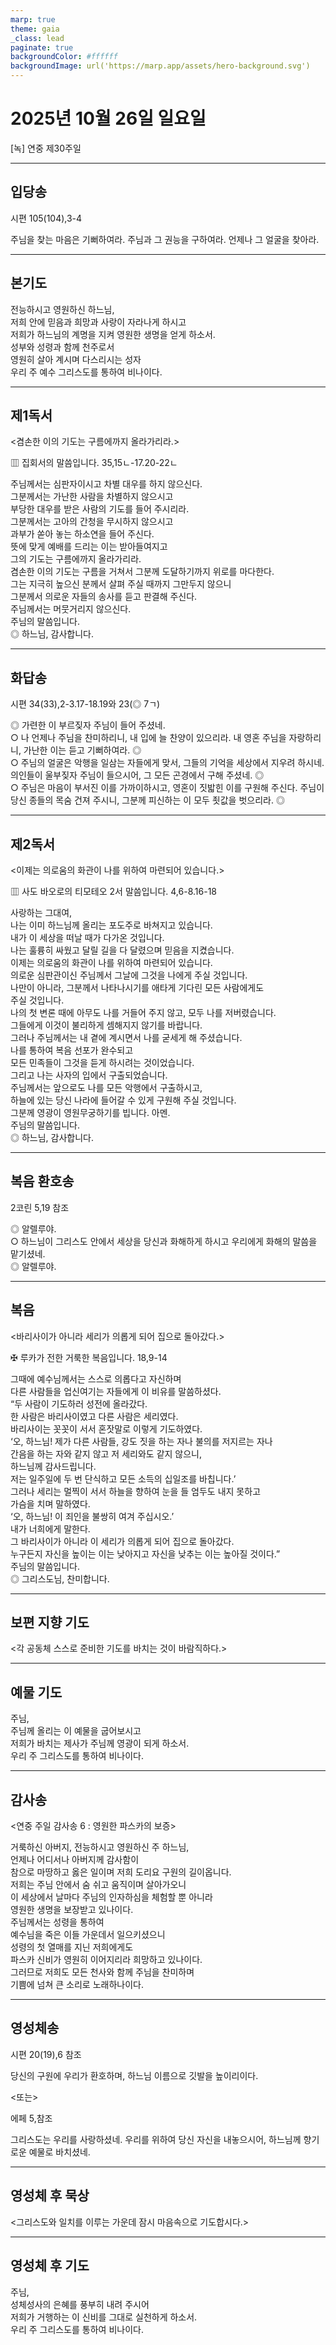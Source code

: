 ```yaml
---
marp: true
theme: gaia
_class: lead
paginate: true
backgroundColor: #ffffff
backgroundImage: url('https://marp.app/assets/hero-background.svg')
---
```


# 2025년 10월 26일 일요일

[녹] 연중 제30주일  




---

## 입당송

시편 105(104),3-4

주님을 찾는 마음은 기뻐하여라. 주님과 그 권능을 구하여라. 언제나 그 얼굴을 찾아라.  
  


---

## 본기도

전능하시고 영원하신 하느님,  
저희 안에 믿음과 희망과 사랑이 자라나게 하시고  
저희가 하느님의 계명을 지켜 영원한 생명을 얻게 하소서.  
성부와 성령과 함께 천주로서  
영원히 살아 계시며 다스리시는 성자  
우리 주 예수 그리스도를 통하여 비나이다.  
  


---

## 제1독서

<겸손한 이의 기도는 구름에까지 올라가리라.>

▥ 집회서의 말씀입니다. 35,15ㄴ-17.20-22ㄴ

주님께서는 심판자이시고 차별 대우를 하지 않으신다.  
그분께서는 가난한 사람을 차별하지 않으시고  
부당한 대우를 받은 사람의 기도를 들어 주시리라.  
그분께서는 고아의 간청을 무시하지 않으시고  
과부가 쏟아 놓는 하소연을 들어 주신다.  
뜻에 맞게 예배를 드리는 이는 받아들여지고  
그의 기도는 구름에까지 올라가리라.  
겸손한 이의 기도는 구름을 거쳐서 그분께 도달하기까지 위로를 마다한다.  
그는 지극히 높으신 분께서 살펴 주실 때까지 그만두지 않으니  
그분께서 의로운 자들의 송사를 듣고 판결해 주신다.  
주님께서는 머뭇거리지 않으신다.  
주님의 말씀입니다.  
◎ 하느님, 감사합니다.  
  


---

## 화답송

시편 34(33),2-3.17-18.19와 23(◎ 7ㄱ)

◎ 가련한 이 부르짖자 주님이 들어 주셨네.  
○ 나 언제나 주님을 찬미하리니, 내 입에 늘 찬양이 있으리라. 내 영혼 주님을 자랑하리니, 가난한 이는 듣고 기뻐하여라. ◎  
○ 주님의 얼굴은 악행을 일삼는 자들에게 맞서, 그들의 기억을 세상에서 지우려 하시네. 의인들이 울부짖자 주님이 들으시어, 그 모든 곤경에서 구해 주셨네. ◎  
○ 주님은 마음이 부서진 이를 가까이하시고, 영혼이 짓밟힌 이를 구원해 주신다. 주님이 당신 종들의 목숨 건져 주시니, 그분께 피신하는 이 모두 죗값을 벗으리라. ◎  
  


---

## 제2독서

<이제는 의로움의 화관이 나를 위하여 마련되어 있습니다.>

▥ 사도 바오로의 티모테오 2서 말씀입니다. 4,6-8.16-18

사랑하는 그대여,  
나는 이미 하느님께 올리는 포도주로 바쳐지고 있습니다.  
내가 이 세상을 떠날 때가 다가온 것입니다.  
나는 훌륭히 싸웠고 달릴 길을 다 달렸으며 믿음을 지켰습니다.  
이제는 의로움의 화관이 나를 위하여 마련되어 있습니다.  
의로운 심판관이신 주님께서 그날에 그것을 나에게 주실 것입니다.  
나만이 아니라, 그분께서 나타나시기를 애타게 기다린 모든 사람에게도  
주실 것입니다.  
나의 첫 변론 때에 아무도 나를 거들어 주지 않고, 모두 나를 저버렸습니다.  
그들에게 이것이 불리하게 셈해지지 않기를 바랍니다.  
그러나 주님께서는 내 곁에 계시면서 나를 굳세게 해 주셨습니다.  
나를 통하여 복음 선포가 완수되고  
모든 민족들이 그것을 듣게 하시려는 것이었습니다.  
그리고 나는 사자의 입에서 구출되었습니다.  
주님께서는 앞으로도 나를 모든 악행에서 구출하시고,  
하늘에 있는 당신 나라에 들어갈 수 있게 구원해 주실 것입니다.  
그분께 영광이 영원무궁하기를 빕니다. 아멘.  
주님의 말씀입니다.  
◎ 하느님, 감사합니다.  
  


---

## 복음 환호송

2코린 5,19 참조

◎ 알렐루야.  
○ 하느님이 그리스도 안에서 세상을 당신과 화해하게 하시고 우리에게 화해의 말씀을 맡기셨네.  
◎ 알렐루야.  
  


---

## 복음

<바리사이가 아니라 세리가 의롭게 되어 집으로 돌아갔다.>

✠ 루카가 전한 거룩한 복음입니다. 18,9-14

그때에 예수님께서는 스스로 의롭다고 자신하며  
다른 사람들을 업신여기는 자들에게 이 비유를 말씀하셨다.  
“두 사람이 기도하러 성전에 올라갔다.  
한 사람은 바리사이였고 다른 사람은 세리였다.  
바리사이는 꼿꼿이 서서 혼잣말로 이렇게 기도하였다.  
‘오, 하느님! 제가 다른 사람들, 강도 짓을 하는 자나 불의를 저지르는 자나  
간음을 하는 자와 같지 않고 저 세리와도 같지 않으니,  
하느님께 감사드립니다.  
저는 일주일에 두 번 단식하고 모든 소득의 십일조를 바칩니다.’  
그러나 세리는 멀찍이 서서 하늘을 향하여 눈을 들 엄두도 내지 못하고  
가슴을 치며 말하였다.  
‘오, 하느님! 이 죄인을 불쌍히 여겨 주십시오.’  
내가 너희에게 말한다.  
그 바리사이가 아니라 이 세리가 의롭게 되어 집으로 돌아갔다.  
누구든지 자신을 높이는 이는 낮아지고 자신을 낮추는 이는 높아질 것이다.”  
주님의 말씀입니다.  
◎ 그리스도님, 찬미합니다.  
  


---

## 보편 지향 기도

<각 공동체 스스로 준비한 기도를 바치는 것이 바람직하다.>

  


---

## 예물 기도

주님,  
주님께 올리는 이 예물을 굽어보시고  
저희가 바치는 제사가 주님께 영광이 되게 하소서.  
우리 주 그리스도를 통하여 비나이다.  
  


---

## 감사송

<연중 주일 감사송 6 : 영원한 파스카의 보증>

거룩하신 아버지, 전능하시고 영원하신 주 하느님,  
언제나 어디서나 아버지께 감사함이  
참으로 마땅하고 옳은 일이며 저희 도리요 구원의 길이옵니다.  
저희는 주님 안에서 숨 쉬고 움직이며 살아가오니  
이 세상에서 날마다 주님의 인자하심을 체험할 뿐 아니라  
영원한 생명을 보장받고 있나이다.  
주님께서는 성령을 통하여  
예수님을 죽은 이들 가운데서 일으키셨으니  
성령의 첫 열매를 지닌 저희에게도  
파스카 신비가 영원히 이어지리라 희망하고 있나이다.  
그러므로 저희도 모든 천사와 함께 주님을 찬미하며  
기쁨에 넘쳐 큰 소리로 노래하나이다.  
  


---

## 영성체송

시편 20(19),6 참조

당신의 구원에 우리가 환호하며, 하느님 이름으로 깃발을 높이리이다.  
  
<또는>  
  
에페 5,참조  
  
그리스도는 우리를 사랑하셨네. 우리를 위하여 당신 자신을 내놓으시어, 하느님께 향기로운 예물로 바치셨네.  


---

## 영성체 후 묵상

<그리스도와 일치를 이루는 가운데 잠시 마음속으로 기도합시다.>  


---

## 영성체 후 기도

주님,  
성체성사의 은혜를 풍부히 내려 주시어  
저희가 거행하는 이 신비를 그대로 실천하게 하소서.  
우리 주 그리스도를 통하여 비나이다.